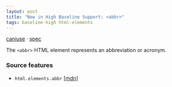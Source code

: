 ```yaml
---
layout: post
title: "New in High Baseline Support: <abbr>"
tags: baseline-high html-elements
---
```


[caniuse](https://caniuse.com/?search=abbr) · [spec](https://html.spec.whatwg.org/multipage/text-level-semantics.html#the-abbr-element)

The `<abbr>` HTML element represents an abbreviation or acronym.

### Source features

- ``html.elements.abbr`` [[mdn]](https://https://developer.mozilla.org/en-US/search?q=html.elements.abbr)
